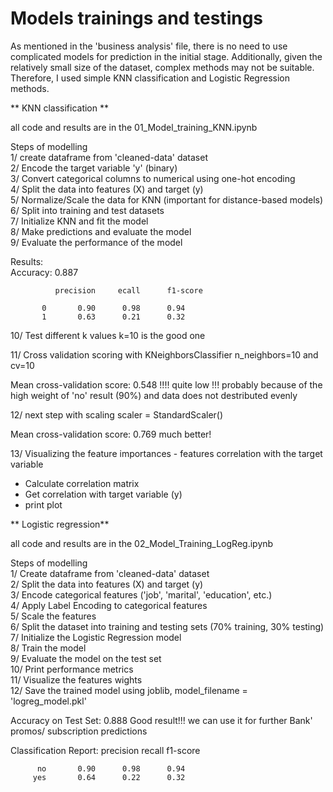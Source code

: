 # Models trainings and testings 

As mentioned in the 'business analysis' file, there is no need to use complicated models for prediction in the initial stage. Additionally, given the relatively small size of the dataset, complex methods may not be suitable. Therefore, I used simple KNN classification and Logistic Regression methods.

** KNN classification **

all code and results are in the 01_Model_training_KNN.ipynb

Steps of modelling  
1/ create dataframe from 'cleaned-data' dataset  
2/ Encode the target variable 'y' (binary)  
3/ Convert categorical columns to numerical using one-hot encoding  
4/ Split the data into features (X) and target (y)  
5/ Normalize/Scale the data for KNN (important for distance-based models)  
6/ Split into training and test datasets  
7/ Initialize KNN and fit the model  
8/ Make predictions and evaluate the model  
9/ Evaluate the performance of the model  

Results:  
Accuracy: 0.887  

              precision     ecall      f1-score       

           0       0.90      0.98      0.94      
           1       0.63      0.21      0.32      

10/ Test different k values
k=10 is the good one 

11/ Cross validation scoring with KNeighborsClassifier n_neighbors=10 and cv=10

Mean cross-validation score:  0.548 !!!! 
quite low !!! probably because of the high weight of 'no' result (90%) and data does not destributed evenly

12/ next step with scaling scaler = StandardScaler()

Mean cross-validation score:  0.769
much better! 

13/ Visualizing the feature importances - features correlation with the target variable
 - Calculate correlation matrix
 - Get correlation with target variable (y)
 - print plot

** Logistic regression**

 all code and results are in the 02_Model_Training_LogReg.ipynb

 Steps of modelling  
1/ Create dataframe from 'cleaned-data' dataset  
2/ Split the data into features (X) and target (y)  
3/ Encode categorical features ('job', 'marital', 'education', etc.)  
4/ Apply Label Encoding to categorical features  
5/ Scale the features  
6/ Split the dataset into training and testing sets (70% training, 30% testing)  
7/ Initialize the Logistic Regression model   
8/ Train the model  
9/ Evaluate the model on the test set  
10/ Print performance metrics  
11/ Visualize the features wights   
12/ Save the trained model using joblib, model_filename = 'logreg_model.pkl'  
  
Accuracy on Test Set:  0.888 Good result!!! we can use it for further Bank' promos/ subscription predictions

Classification Report:
               precision    recall  f1-score   

          no       0.90      0.98      0.94     
         yes       0.64      0.22      0.32
